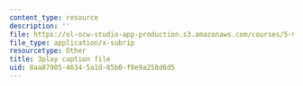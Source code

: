 ```yaml
---
content_type: resource
description: ''
file: https://ol-ocw-studio-app-production.s3.amazonaws.com/courses/5-95j-teaching-college-level-science-and-engineering-fall-2015/8aa8790546345a1d85b0f0e9a258d6d5_fqrOxeL-fwk.vtt
file_type: application/x-subrip
resourcetype: Other
title: 3play caption file
uid: 8aa87905-4634-5a1d-85b0-f0e9a258d6d5
---
```

